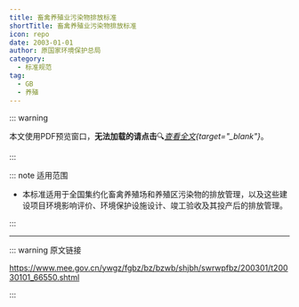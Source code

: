 ```yaml
---
title: 畜禽养殖业污染物排放标准
shortTitle: 畜禽养殖业污染物排放标准
icon: repo
date: 2003-01-01
author: 原国家环境保护总局
category:
  - 标准规范
tag:
  - GB
  - 养殖
---
```


::: warning

本文使用PDF预览窗口<Badge text="基于Chromium内核" type="tip" />，**无法加载的请点击**:mag:*[查看全文](/static/pdf/P8/GB/GB-18596-2001.pdf){target="_blank"}*。

:::

::: note 适用范围

- 本标准适用于全国集约化畜禽养殖场和养殖区污染物的排放管理，以及这些建设项目环境影响评价、环境保护设施设计、竣工验收及其投产后的排放管理。

:::

<PDF url="/static/pdf/P8/GB/GB-18596-2001.pdf" :zoom=90 height="1020px" />

---

::: warning 原文链接

<https://www.mee.gov.cn/ywgz/fgbz/bz/bzwb/shjbh/swrwpfbz/200301/t20030101_66550.shtml>

:::
